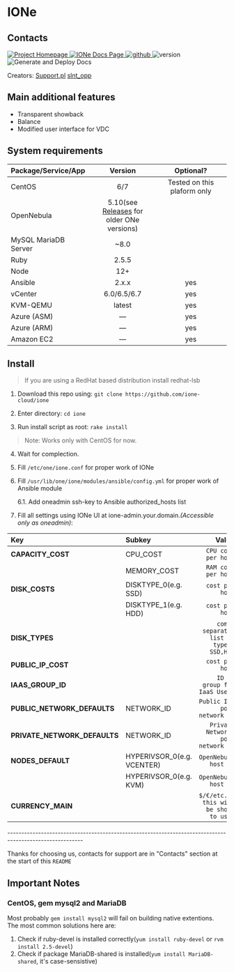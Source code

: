 # IONe

## Contacts

<p align="left">
    <a href="https://ione-cloud.net" title="Project Homepage" rel="nofollow">
        <img src="https://img.shields.io/static/v1?label=Project&message=HomePage&color=blue&style=flat" alt="Project Homepage"/>
    </a>
    <a href="https://docs.ione-cloud.net" title="IONe Docs Page" rel="nofollow">
        <img src="https://img.shields.io/static/v1?label=IONe&message=Docs&color=informational&style=flat" alt="IONe Docs Page"/>
    </a>
    <a href="https://github.com/ione" title="github" rel="nofollow">
        <img src="https://img.shields.io/static/v1?label=github&message=repo&color=green&style=flat" alt="github"/>
    </a>
    <img src="https://img.shields.io/static/v1?label=version&message=v1.0.0&color=success&style=flat" alt="version"/>
    <img src="https://github.com/ione-cloud/ione-sunstone/workflows/Generate%20and%20Deploy%20Docs/badge.svg" alt="Generate and Deploy Docs"/>
</p>

Creators:
[Support.pl](https://support.pl)
[slnt_opp](https://slnt-opp.xyz)

## Main additional features

- Transparent showback
- Balance
- Modified user interface for VDC

## System requirements

<table>
   <thead>
      <tr>
         <th align="left">Package/Service/App</th>
         <th align="center">Version</th>
         <th align="center">Optional?</th>
      </tr>
   </thead>
   <tbody>
      <tr>
         <td align="left">CentOS</td><td align="center">6/7</td><td align="center">Tested on this plaform only</td>
      </tr>
      <tr>
         <td align="left">OpenNebula</td><td align="center">5.10(see <a href="https://github.com/ione-cloud/ione/releases">Releases</a> for <br/>older ONe versions)</td><td align="center"></td>
      </tr>
      <tr>
         <td align="left">MySQL MariaDB Server</td><td align="center">~8.0</td><td align="center"></td>
      </tr>
      <tr>
         <td align="left">Ruby</td><td align="center">2.5.5</td><td align="center"></td>
      </tr>
      <tr>
         <td align="left">Node</td><td align="center">12+</td><td align="center"></td>
      </tr>
      <tr>
         <td align="left">Ansible</td><td align="center">2.x.x</td><td align="center">yes</td>
      </tr>
      <tr>
         <td align="left">vCenter</td><td align="center">6.0/6.5/6.7</td><td align="center">yes</td>
      </tr>
      <tr>
         <td align="left">KVM-QEMU</td><td align="center">latest</td><td align="center">yes</td>
      </tr>
      <tr>
         <td align="left">Azure (ASM)</td><td align="center">—</td><td align="center">yes</td>
      </tr>
      <tr>
         <td align="left">Azure (ARM)</td><td align="center">—</td><td align="center">yes</td>
      </tr>
      <tr>
         <td align="left">Amazon EC2</td><td align="center">—</td><td align="center">yes</td>
      </tr>
   </tbody>
</table>

## Install

> If you are using a RedHat based distribution install redhat-lsb

1. Download this repo using:
   `git clone https://github.com/ione-cloud/ione`

2. Enter directory:
   `cd ione`

3. Run install script as root:
   `rake install`

> Note:
> Works only with CentOS for now.

4. Wait for complection.

5. Fill `/etc/one/ione.conf` for proper work of IONe

6. Fill `/usr/lib/one/ione/modules/ansible/config.yml` for proper work of Ansible module

   6.1. Add oneadmin ssh-key to Ansible authorized_hosts list

7. Fill all settings using IONe UI at ione-admin.your.domain._(Accessible only as oneadmin)_:

<table>
   <thead>
      <tr>
         <th align="left">Key</th>
         <th align="left">Subkey</th>
         <th align="right">Value</th>
      </tr>
   </thead>
   <tbody>
      <tr>
         <td align="left"><strong>CAPACITY_COST</strong></td>
         <td align="left">CPU_COST</td>
         <td align="right"><code>CPU cost per hour</code></td>
      </tr>
      <tr>
         <td align="left"></td>
         <td align="left">MEMORY_COST</td>
         <td align="right"><code>RAM cost per hour</code></td>
      </tr>
      <tr>
         <td align="left"><strong>DISK_COSTS</strong></td>
         <td align="left">DISKTYPE_0(e.g. SSD)</td>
         <td align="right"><code>cost per hour</code></td>
      </tr>
      <tr>
         <td align="left"></td>
         <td align="left">DISKTYPE_1(e.g. HDD)</td>
         <td align="right"><code>cost per hour</code></td>
      </tr>
      <tr>
         <td align="left"><strong>DISK_TYPES</strong></td>
         <td align="left"></td>
         <td align="right"><code>comma separated list of types: SSD,HDD</code></td>
      </tr>
      <tr>
         <td align="left"><strong>PUBLIC_IP_COST</strong></td>
         <td align="left"></td>
         <td align="right"><code>cost per hour</code></td>
      </tr>
      <tr>
         <td align="left"><strong>IAAS_GROUP_ID</strong></td>
         <td align="left"></td>
         <td align="right"><code>ID of group for IaaS Users</code></td>
      </tr>
      <tr>
         <td align="left"><strong>PUBLIC_NETWORK_DEFAULTS</strong></td>
         <td align="left">NETWORK_ID</td>
         <td align="right"><code>Public IPs pool network ID</code></td>
      </tr>
      <tr>
         <td align="left"><strong>PRIVATE_NETWORK_DEFAULTS</strong></td>
         <td align="left">NETWORK_ID</td>
         <td align="right"><code>Private Networks pool network ID</code></td>
      </tr>
      <tr>
         <td align="left"><strong>NODES_DEFAULT</strong></td>
         <td align="left">HYPERIVSOR_0(e.g. VCENTER)</td>
         <td align="right"><code>OpenNebula host id</code></td>
      </tr>
      <tr>
         <td align="left"></td>
         <td align="left">HYPERIVSOR_0(e.g. KVM)</td>
         <td align="right"><code>OpenNebula host id</code></td>
      </tr>
      <tr>
         <td align="left"><strong>CURRENCY_MAIN</strong></td>
         <td align="left"></td>
         <td align="right"><code>$/€/etc... this will be shown to user</code></td>
      </tr>
   </tbody>
</table>
---------------------------------------------------------------------------------------------------------

Thanks for choosing us, contacts for support are in "Contacts" section at the start of this `README`

## Important Notes

### CentOS, gem mysql2 and MariaDB

Most probably `gem install mysql2` will fail on building native extentions. The most common solutions here are:

1. Check if ruby-devel is installed correctly(`yum install ruby-devel` or `rvm install 2.5-devel`)
2. Check if package MariaDB-shared is installed(`yum install MariaDB-shared`, it's case-sensistive)
